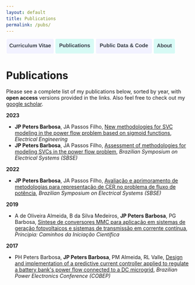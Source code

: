 ```yaml
---
layout: default
title: Publications
permalink: /pubs/
---
```

<a href="https://joaoppeters.github.io/cv/"><img src="/images/cv_button.png" alt="drawing" height="40"/></a><a href="https://joaoppeters.github.io/pubs/"><img src="/images/pub_button.png" alt="drawing" height="40"/></a><a href="https://joaoppeters.github.io/code/"><img src="/images/code_button.png" alt="drawing" height="40"/></a><a href="https://joaoppeters.github.io/about/"><img src="/images/about_button.png" alt="drawing" height="40"/></a>

<!--  -->
# Publications
Please see a complete list of my publications below, sorted by year, with **open access** versions provided in the links.  Also feel free to check out my [google scholar](https://scholar.google.com.br/citations?hl=en&user=pO0JSvYAAAAJ&view_op=list_works&sortby=pubdate). 


<!--  -->
**2023**
* **JP Peters Barbosa**, JA Passos Filho, [New methodologies for SVC modeling in the power flow problem based on sigmoid functions](/files/pubs/ee2023.pdf), *Electrical Engineering* 
* **JP Peters Barbosa**, JA Passos Filho, [Assessment of methodologies for modeling SVCs in the power flow problem](/files/pubs/sbse2023.pdf), *Brazilian Symposium on Electrical Systems (SBSE)*

<!--  -->
**2022**
* **JP Peters Barbosa**, JA Passos Filho, [Avaliação e aprimoramento de metodologias para representação de CER no problema de fluxo de potência](/files/pubs/sbse2022.pdf), *Brazilian Symposium on Electrical Systems (SBSE)*


<!--  -->
**2019**
* A de Oliveira Almeida, B da Silva Medeiros, **JP Peters Barbosa**, PG Barbosa, [Síntese de conversores MMC para aplicação em sistemas de geração fotovoltaicos e sistemas de transmissão em corrente contínua](/files/pubs/principia2019.pdf), *Principia: Caminhos da Iniciação Científica*

<!--  -->
**2017**
* PH Peters Barbosa, **JP Peters Barbosa**, PM Almeida, RL Valle, [Design and implementation of a predictive current controller applied to regulate a battery bank's power flow connected to a DC microgrid](/files/pubs/cobep2017.pdf), *Brazilian Power Electronics Conference (COBEP)*
